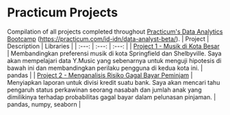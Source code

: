 # Practicum Projects
Compilation of all projects completed throughout [Practicum's Data Analytics Bootcamp]() (https://practicum.com/id-idn/data-analyst-beta/).
| Project | Description | Libraries |
| :---: | :---: | :---: |
| [Project 1 - Musik di Kota Besar](https://github.com/fredypurba/practicum-projects/blob/main/Project%201%20(Musik%20di%20Kota%20Besar).ipynb) | Membandingkan preferensi musik di kota Springfield dan Shelbyville. Saya akan mempelajari data Y.Music yang sebenarnya untuk menguji hipotesis di bawah ini dan membandingkan perilaku pengguna di kedua kota ini. | pandas |
| [Project 2 - Menganalisis Risiko Gagal Bayar Peminjam](https://github.com/dalevizos/practicum_projects/blob/main/vehicle_price_analysis/vehicle_price_analysis_project.ipynb) | Menyiapkan laporan untuk divisi kredit suatu bank. Saya akan mencari tahu pengaruh status perkawinan seorang nasabah dan jumlah anak yang dimilikinya terhadap probabilitas gagal bayar dalam pelunasan pinjaman. | pandas, numpy, seaborn |
